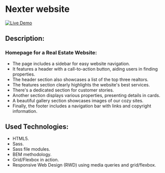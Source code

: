 # Nexter website

[![Live Demo](https://img.shields.io/badge/Live%20Demo-Click%20Here-brightgreen)](https://youssef-abutaleb.github.io/Nexter)

## Description:

### Homepage for a Real Estate Website:

- The page includes a sidebar for easy website navigation.
- It features a header with a call-to-action button, aiding users in finding properties.
- The header section also showcases a list of the top three realtors.
- The features section clearly highlights the website's best services.
- There's a dedicated section for customer stories.
- Another section displays various properties, presenting details in cards.
- A beautiful gallery section showcases images of our cozy sites.
- Finally, the footer includes a navigation bar with links and copyright information.

## Used Technologies:

- HTML5.
- Sass.
- Sass file modules.
- BEM methodology.
- Grid/Flexbox in action.
- Responsive Web Design (RWD) using media queries and grid/flexbox.
